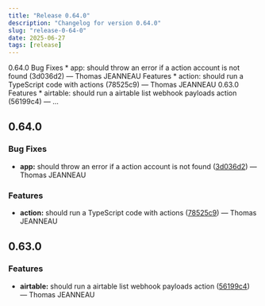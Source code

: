 ```yaml
---
title: "Release 0.64.0"
description: "Changelog for version 0.64.0"
slug: "release-0-64-0"
date: 2025-06-27
tags: [release]
---
```


<p class="before-truncate"> 0.64.0   Bug Fixes  * app: should throw an error if a action account is not found (3d036d2) — Thomas JEANNEAU    Features  * action: should run a TypeScript code with actions (78525c9) — Thomas JEANNEAU   0.63.0   Features  * airtable: should run a airtable list webhook payloads action (56199c4) — ...</p>

<!-- truncate -->

## 0.64.0

### Bug Fixes

* **app:** should throw an error if a action account is not found ([3d036d2](https://github.com/latechforce/engine/commit/3d036d20111d3ff8bfea1458a067f1fd5b3950e7)) — Thomas JEANNEAU


### Features

* **action:** should run a TypeScript code with actions ([78525c9](https://github.com/latechforce/engine/commit/78525c993c11b31a953fb238d15f0251cffa37f1)) — Thomas JEANNEAU

## 0.63.0

### Features

* **airtable:** should run a airtable list webhook payloads action ([56199c4](https://github.com/latechforce/engine/commit/56199c4be3b0c7bd37505f3fcb12b2e9ae32b500)) — Thomas JEANNEAU
